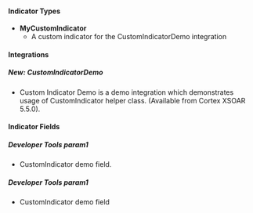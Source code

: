 #### Indicator Types
- **MyCustomIndicator**
    - A custom indicator for the CustomIndicatorDemo integration

#### Integrations
##### New: CustomIndicatorDemo
- Custom Indicator Demo is a demo integration which demonstrates usage of CustomIndicator helper class. (Available from Cortex XSOAR 5.5.0).

#### Indicator Fields
##### Developer Tools param1
- CustomIndicator demo field.

##### Developer Tools param1
- CustomIndicator demo field
